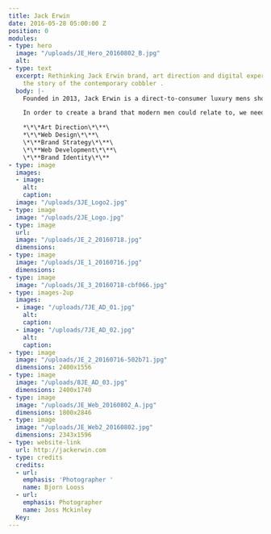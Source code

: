 ```yaml
---
title: Jack Erwin
date: 2016-05-28 05:00:00 Z
position: 0
modules:
- type: hero
  image: "/uploads/JE_Hero_20160802_B.jpg"
  alt: 
- type: text
  excerpt: Rethinking Jack Erwin brand, art direction and digital experience to tell
    the story of the contemporary cobbler .
  body: |-
    Founded in 2013, Jack Erwin is a direct-to-consumer luxury mens shoe brands. Their point of   differentiation: handmade italian shoes, at an affordable price. After two years of quick growth and success, we were engaged to hone Jack Erwin’s brand story, which meant rethinking their branded materials and digital experience as a holistic system.

    In order to create a brand that modern men could relate to, we needed to create a vision that provoked the same trust between cobbler and man: Guarantee quality, product - and lifestyle. We evolved the logo mark, introduced consistent color and texture across printed material and store design. We art directed Spring and Fall campaign, and direct the use of these assets across their digital channels. Last, we revamped their e-commerce experience by introducing a simplified content strategy, and strong branded elements throughout the website. The result was a brand that was confident, aspirational, understated, and truly reflected the men purchasing and wearing JE shoes.

    *\*\*Art Direction\*\**\
    *\*\*Web Design\*\**\
    \*\**Brand Strategy\*\**\
    \*\**Web Development\*\**\
    \*\**Brand Identity\*\**
- type: image
  images:
  - image: 
    alt: 
    caption: 
  image: "/uploads/3JE_Logo2.jpg"
- type: image
  image: "/uploads/2JE_Logo.jpg"
- type: image
  url: 
  image: "/uploads/JE_2_20160718.jpg"
  dimensions: 
- type: image
  image: "/uploads/JE_1_20160716.jpg"
  dimensions: 
- type: image
  image: "/uploads/JE_3_20160718-cbf066.jpg"
- type: images-2up
  images:
  - image: "/uploads/7JE_AD_01.jpg"
    alt: 
    caption: 
  - image: "/uploads/7JE_AD_02.jpg"
    alt: 
    caption: 
- type: image
  image: "/uploads/JE_2_20160716-502b71.jpg"
  dimensions: 2400x1556
- type: image
  image: "/uploads/8JE_AD_03.jpg"
  dimensions: 2400x1740
- type: image
  image: "/uploads/JE_Web_20160802_A.jpg"
  dimensions: 1800x2846
- type: image
  image: "/uploads/JE_Web2_20160802.jpg"
  dimensions: 2343x1596
- type: website-link
  url: http://jackerwin.com
- type: credits
  credits:
  - url: 
    emphasis: 'Photographer '
    name: Bjorn Looss
  - url: 
    emphasis: Photographer
    name: Joss Mckinley
  Key: 
---
```


